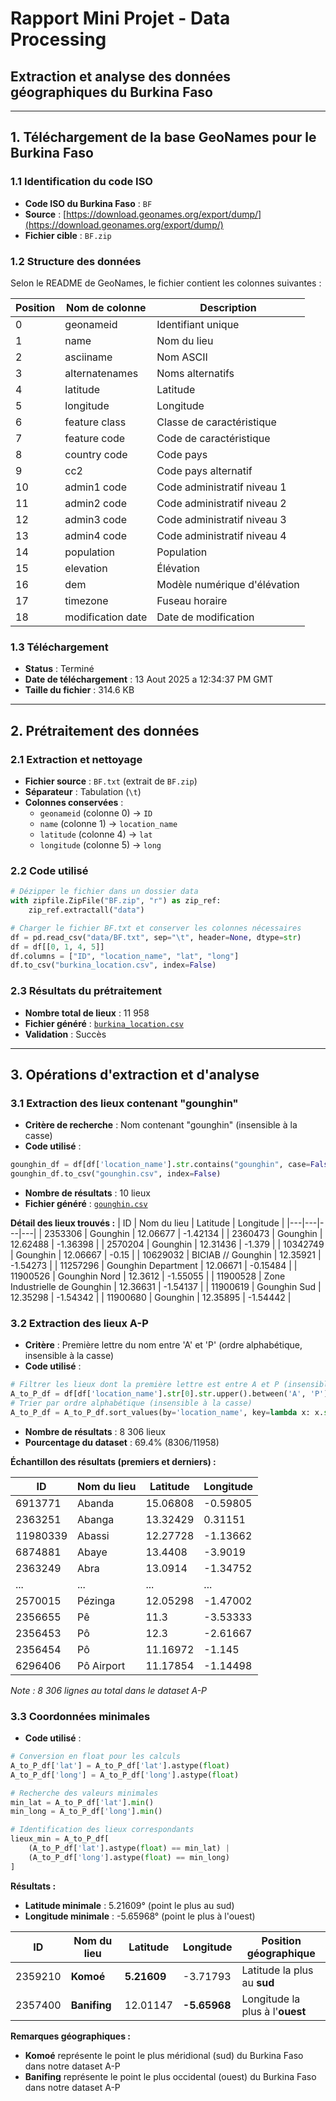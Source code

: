 # Rapport Mini Projet - Data Processing
## Extraction et analyse des données géographiques du Burkina Faso

---

## 1. Téléchargement de la base GeoNames pour le Burkina Faso

### 1.1 Identification du code ISO
- **Code ISO du Burkina Faso** : `BF`
- **Source** : [https://download.geonames.org/export/dump/](https://download.geonames.org/export/dump/)
- **Fichier cible** : `BF.zip`

### 1.2 Structure des données
Selon le README de GeoNames, le fichier contient les colonnes suivantes :

| Position | Nom de colonne | Description |
|----------|----------------|-------------|
| 0 | geonameid | Identifiant unique |
| 1 | name | Nom du lieu |
| 2 | asciiname | Nom ASCII |
| 3 | alternatenames | Noms alternatifs |
| 4 | latitude | Latitude |
| 5 | longitude | Longitude |
| 6 | feature class | Classe de caractéristique |
| 7 | feature code | Code de caractéristique |
| 8 | country code | Code pays |
| 9 | cc2 | Code pays alternatif |
| 10 | admin1 code | Code administratif niveau 1 |
| 11 | admin2 code | Code administratif niveau 2 |
| 12 | admin3 code | Code administratif niveau 3 |
| 13 | admin4 code | Code administratif niveau 4 |
| 14 | population | Population |
| 15 | elevation | Élévation |
| 16 | dem | Modèle numérique d'élévation |
| 17 | timezone | Fuseau horaire |
| 18 | modification date | Date de modification |

### 1.3 Téléchargement
- **Status** : Terminé 
- **Date de téléchargement** : 13 Aout 2025 a 12∶34∶37 PM GMT
- **Taille du fichier** : 314.6 KB

---
## 2. Prétraitement des données

### 2.1 Extraction et nettoyage
- **Fichier source** : `BF.txt` (extrait de `BF.zip`)
- **Séparateur** : Tabulation (`\t`)
- **Colonnes conservées** :
  - `geonameid` (colonne 0) → `ID`
  - `name` (colonne 1) → `location_name` 
  - `latitude` (colonne 4) → `lat`
  - `longitude` (colonne 5) → `long`

### 2.2 Code utilisé
```python
# Dézipper le fichier dans un dossier data
with zipfile.ZipFile("BF.zip", "r") as zip_ref:
    zip_ref.extractall("data")

# Charger le fichier BF.txt et conserver les colonnes nécessaires
df = pd.read_csv("data/BF.txt", sep="\t", header=None, dtype=str)
df = df[[0, 1, 4, 5]]
df.columns = ["ID", "location_name", "lat", "long"]
df.to_csv("burkina_location.csv", index=False)
```

### 2.3 Résultats du prétraitement
- **Nombre total de lieux** : 11 958
- **Fichier généré** : [`burkina_location.csv`](./burkina_location.csv)
- **Validation** : Succès

---
## 3. Opérations d'extraction et d'analyse

### 3.1 Extraction des lieux contenant "gounghin"
- **Critère de recherche** : Nom contenant "gounghin" (insensible à la casse)
- **Code utilisé** :
```python
gounghin_df = df[df['location_name'].str.contains("gounghin", case=False, na=False)]
gounghin_df.to_csv("gounghin.csv", index=False)
```
- **Nombre de résultats** : 10 lieux
- **Fichier généré** : [`gounghin.csv`](./gounghin.csv)

**Détail des lieux trouvés :**
| ID | Nom du lieu | Latitude | Longitude |
|---|---|---|---|
| 2353306 | Gounghin | 12.06677 | -1.42134 |
| 2360473 | Gounghin | 12.62488 | -1.36398 |
| 2570204 | Gounghin | 12.31436 | -1.379 |
| 10342749 | Gounghin | 12.06667 | -0.15 |
| 10629032 | BICIAB // Gounghin | 12.35921 | -1.54273 |
| 11257296 | Gounghin Department | 12.06671 | -0.15484 |
| 11900526 | Gounghin Nord | 12.3612 | -1.55055 |
| 11900528 | Zone Industrielle de Gounghin | 12.36631 | -1.54137 |
| 11900619 | Gounghin Sud | 12.35298 | -1.54342 |
| 11900680 | Gounghin | 12.35895 | -1.54442 |

### 3.2 Extraction des lieux A-P
- **Critère** : Première lettre du nom entre 'A' et 'P' (ordre alphabétique, insensible à la casse)
- **Code utilisé** :
```python
# Filtrer les lieux dont la première lettre est entre A et P (insensible à la casse)
A_to_P_df = df[df['location_name'].str[0].str.upper().between('A', 'P')]
# Trier par ordre alphabétique (insensible à la casse)
A_to_P_df = A_to_P_df.sort_values(by='location_name', key=lambda x: x.str.upper())
```
- **Nombre de résultats** : 8 306 lieux
- **Pourcentage du dataset** : 69.4% (8306/11958)

**Échantillon des résultats (premiers et derniers) :**

| ID | Nom du lieu | Latitude | Longitude |
|---|---|---|---|
| 6913771 | Abanda | 15.06808 | -0.59805 |
| 2363251 | Abanga | 13.32429 | 0.31151 |
| 11980339 | Abassi | 12.27728 | -1.13662 |
| 6874881 | Abaye | 13.4408 | -3.9019 |
| 2363249 | Abra | 13.0914 | -1.34752 |
| ... | ... | ... | ... |
| 2570015 | Pézinga | 12.05298 | -1.47002 |
| 2356655 | Pê | 11.3 | -3.53333 |
| 2356453 | Pô | 12.3 | -2.61667 |
| 2356454 | Pô | 11.16972 | -1.145 |
| 6296406 | Pô Airport | 11.17854 | -1.14498 |

*Note : 8 306 lignes au total dans le dataset A-P*

### 3.3 Coordonnées minimales
- **Code utilisé** :
```python
# Conversion en float pour les calculs
A_to_P_df['lat'] = A_to_P_df['lat'].astype(float)
A_to_P_df['long'] = A_to_P_df['long'].astype(float)

# Recherche des valeurs minimales
min_lat = A_to_P_df['lat'].min()
min_long = A_to_P_df['long'].min()

# Identification des lieux correspondants
lieux_min = A_to_P_df[
    (A_to_P_df['lat'].astype(float) == min_lat) |
    (A_to_P_df['long'].astype(float) == min_long)
]
```

**Résultats :**
- **Latitude minimale** : 5.21609° (point le plus au sud)
- **Longitude minimale** : -5.65968° (point le plus à l'ouest)

| ID | Nom du lieu | Latitude | Longitude | Position géographique |
|---|---|---|---|---|
| 2359210 | **Komoé** | **5.21609** | -3.71793 | Latitude la plus au **sud** |
| 2357400 | **Banifing** | 12.01147 | **-5.65968** | Longitude la plus à l'**ouest** |

**Remarques géographiques :**
- **Komoé** représente le point le plus méridional (sud) du Burkina Faso dans notre dataset A-P
- **Banifing** représente le point le plus occidental (ouest) du Burkina Faso dans notre dataset A-P


